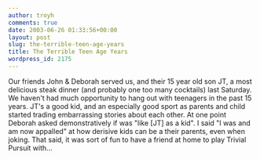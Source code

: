 ```yaml
---
author: troyh
comments: true
date: 2003-06-26 01:33:56+00:00
layout: post
slug: the-terrible-teen-age-years
title: The Terrible Teen Age Years
wordpress_id: 2175
---
```


Our friends John & Deborah served us, and their 15 year old son JT, a most delicious steak dinner (and probably one too many cocktails) last Saturday.  We haven't had much opportunity to hang out with teenagers in the past 15 years.  JT's a good kid, and an especially good sport as parents and child started trading embarrassing stories about each other.  At one point Deborah asked demonstratively if was "like [JT] as a kid".  I said "I was and am now appalled" at how derisive kids can be a their parents, even when joking.  That said, it was sort of fun to have a friend at home to play Trivial Pursuit with...
